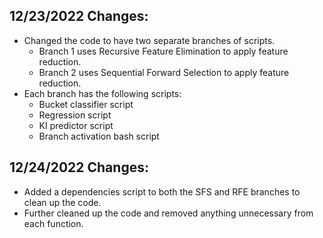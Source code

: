 ## 12/23/2022 Changes:
- Changed the code to have two separate branches of scripts.
    * Branch 1 uses Recursive Feature Elimination to apply feature reduction.
    * Branch 2 uses Sequential Forward Selection to apply feature reduction.
- Each branch has the following scripts:
    * Bucket classifier script
    * Regression script
    * KI predictor script
    * Branch activation bash script

## 12/24/2022 Changes:
- Added a dependencies script to both the SFS and RFE branches to clean up the code.
- Further cleaned up the code and removed anything unnecessary from each function.